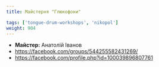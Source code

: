 ```yaml
---
title: Майстерня "Глюкофони"

tags: ['tongue-drum-workshops', 'nikopol']
weight: 904
---
```



- **Майстер:** Анатолій Іванов
- https://facebook.com/groups/544255582431269/
- https://facebook.com/profile.php?id=100039896807761

